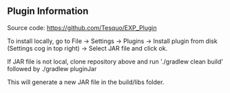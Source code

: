 ## Plugin Information
Source code: https://github.com/Tesquo/EXP_Plugin

To install locally, go to File -> Settings -> Plugins -> Install plugin from disk (Settings cog in top right) -> Select JAR file and click ok.

If JAR file is not local, clone repository above and run './gradlew clean build' followed by ./gradlew pluginJar

This will generate a new JAR file in the build/libs folder.